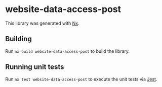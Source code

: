 # website-data-access-post

This library was generated with [Nx](https://nx.dev).

## Building

Run `nx build website-data-access-post` to build the library.

## Running unit tests

Run `nx test website-data-access-post` to execute the unit tests via [Jest](https://jestjs.io).

